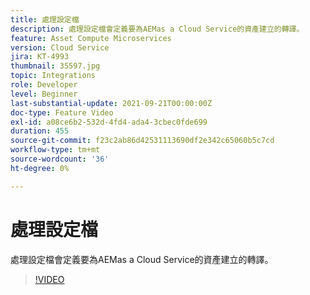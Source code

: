 ```yaml
---
title: 處理設定檔
description: 處理設定檔會定義要為AEMas a Cloud Service的資產建立的轉譯。
feature: Asset Compute Microservices
version: Cloud Service
jira: KT-4993
thumbnail: 35597.jpg
topic: Integrations
role: Developer
level: Beginner
last-substantial-update: 2021-09-21T00:00:00Z
doc-type: Feature Video
exl-id: a08ce6b2-532d-4fd4-ada4-3cbec0fde699
duration: 455
source-git-commit: f23c2ab86d42531113690df2e342c65060b5c7cd
workflow-type: tm+mt
source-wordcount: '36'
ht-degree: 0%

---
```


# 處理設定檔

處理設定檔會定義要為AEMas a Cloud Service的資產建立的轉譯。

>[!VIDEO](https://video.tv.adobe.com/v/35597?quality=12&learn=on)
